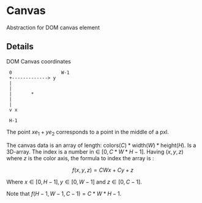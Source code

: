 # Canvas

Abstraction for DOM canvas element

## Details

DOM Canvas coordinates
``` 
 0                  W-1
 +-------------> y
 |
 |
 |       *
 |
 |
 v x

 H-1

```

The point $xe_1 + ye_2$ corresponds to a point in the middle of a pxl.

The canvas data is an array of length: $\text{colors}(C) * \text{width}(W) * \text{height}(H)$. Is a 3D-array.
The $\text{index}$ is a number in $\in$ $[0, C * W * H - 1]$.
Having $(x, y, z)$ where $z$ is the color axis, the formula to index the array is :

$$f(x, y, z) = C W  x + Cy + z$$

Where $x \in [0, H - 1], y \in [0, W - 1]$ and $z \in [0, C - 1]$.

Note that $f(H - 1, W - 1, C - 1) = C * W * H - 1.$